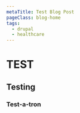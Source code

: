 ```yaml
---
metaTitle: Test Blog Post
pageClass: blog-home
tags:
  - drupal
  - healthcare
---
```

# TEST

## Testing

### Test-a-tron
